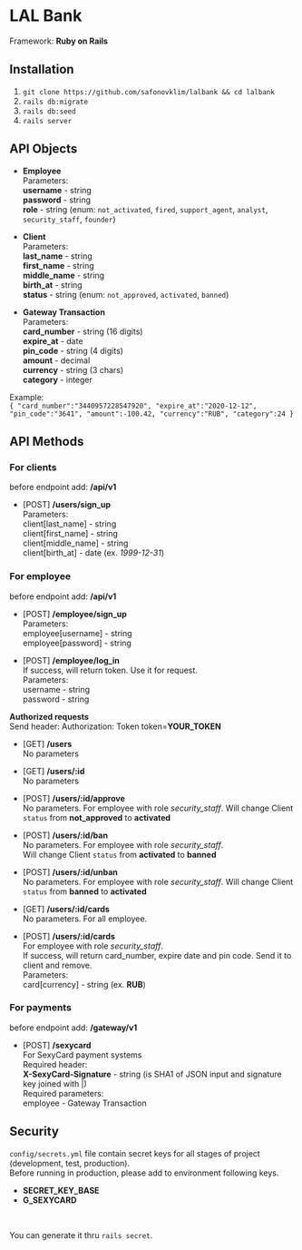 # LAL Bank

Framework: **Ruby on Rails**

## Installation
1) `git clone https://github.com/safonovklim/lalbank && cd lalbank`<br>
2) `rails db:migrate`<br>
3) `rails db:seed`<br>
4) `rails server`<br>

## API Objects
* **Employee**<br>
Parameters:<br>
**username** - string<br>
**password** - string<br>
**role** - string (enum: `not_activated`, `fired`, `support_agent`, `analyst`, `security_staff`, `founder`)<br>

* **Client**<br>
Parameters:<br>
**last_name** - string<br>
**first_name** - string<br>
**middle_name** - string<br>
**birth_at** - string<br>
**status** - string (enum: `not_approved`, `activated`, `banned`)<br>

* **Gateway Transaction**<br>
Parameters:<br>
**card_number** - string (16 digits)<br>
**expire_at** - date<br>
**pin_code** - string (4 digits)<br>
**amount** - decimal<br>
**currency** - string (3 chars)<br>
**category** - integer<br>

Example:<br>
`{
    "card_number":"3440957228547920",
    "expire_at":"2020-12-12",
    "pin_code":"3641",
    "amount":-100.42,
    "currency":"RUB",
    "category":24
}`

## API Methods

### For clients
before endpoint add: **/api/v1**
* [POST] **/users/sign_up**<br>
Parameters:<br>
client[last_name] - string<br>
client[first_name] - string<br>
client[middle_name] - string<br>
client[birth_at] - date (ex. *1999-12-31*)<br>

### For employee
before endpoint add: **/api/v1**

* [POST] **/employee/sign_up**<br>
Parameters:<br>
employee[username] - string<br>
employee[password] - string<br>

* [POST] **/employee/log_in**<br>
If success, will return token. Use it for request.<br>
Parameters:<br>
username - string<br>
password - string<br>

**Authorized requests**<br>
Send header: Authorization: Token token=**YOUR_TOKEN**

* [GET] **/users**<br>
No parameters

* [GET] **/users/:id**<br>
No parameters

* [POST] **/users/:id/approve**<br>
No parameters. For employee with role _security_staff_.
Will change Client `status` from **not_approved** to **activated**

* [POST] **/users/:id/ban**<br>
No parameters. For employee with role _security_staff_.<br>
Will change Client `status` from **activated** to **banned**

* [POST] **/users/:id/unban**<br>
No parameters. For employee with role _security_staff_.
Will change Client `status` from **banned** to **activated**

* [GET] **/users/:id/cards**<br>
No parameters. For all employee.

* [POST] **/users/:id/cards**<br>
For employee with role _security_staff_.<br>
If success, will return card_number, expire date and pin code. Send it to client and remove.<br>
Parameters:<br>
card[currency] - string (ex. **RUB**)<br>

### For payments
before endpoint add: **/gateway/v1**

* [POST] **/sexycard**<br>
For SexyCard payment systems<br>
Required header:<br>
**X-SexyCard-Signature** - string (is SHA1 of JSON input and signature key joined with |)<br>
Required parameters:<br>
employee - Gateway Transaction<br>

## Security
`config/secrets.yml` file contain secret keys for all stages of project (development, test, production).<br>
Before running in production, please add to environment following keys.<br>
* **SECRET_KEY_BASE**
* **G_SEXYCARD**
<br>

You can generate it thru `rails secret`.